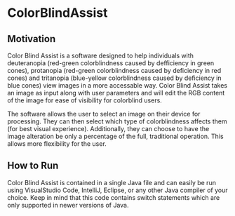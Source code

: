 # ColorBlindAssist

## Motivation
  Color Blind Assist is a software designed to help individuals with deuteranopia (red-green colorblindness caused by defficiency in green cones), protanopia (red-green colorblindness caused by deficiency in red cones) and tritanopia (blue-yellow colorblindness caused by deficiency in blue cones) view images in a more accessable way. Color Blind Assist takes an image as input along with user parameters and will edit the RGB content of the image for ease of visibility for colorblind users.

  The software allows the user to select an image on their device for processing. They can then select which type of colorblindness affects them (for best visual experience). Additionally, they can choose to have the image alteration be only a percentage of the full, traditional operation. This allows more flexibility for the user. 

## How to Run
  Color Blind Assist is contained in a single Java file and can easily be run using VisualStudio Code, IntelliJ, Eclipse, or any other Java compiler of your choice. Keep in mind that this code contains switch statements which are only supported in newer versions of Java.

